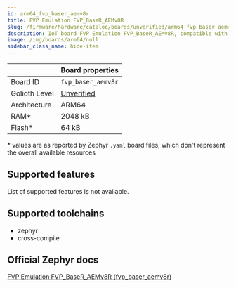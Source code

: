 ```yaml
---
id: arm64_fvp_baser_aemv8r
title: FVP Emulation FVP_BaseR_AEMv8R
slug: /firmware/hardware/catalog/boards/unverified/arm64_fvp_baser_aemv8r
description: IoT board FVP Emulation FVP_BaseR_AEMv8R, compatible with Golioth at unverified level.
image: /img/boards/arm64/null
sidebar_class_name: hide-item
---
```


[//]: # (This is an auto-generated file, do not edit! Changes to it will be lost upon re-generation)



|                | Board properties     |
| -------------  | -------------------- |
| Board ID       | `fvp_baser_aemv8r` |
| Golioth Level  | [Unverified](/firmware/hardware#unverified-boards) |
| Architecture   | ARM64 |
| RAM*           | 2048 kB |
| Flash*         | 64 kB |

\* values are as reported by Zephyr `.yaml` board files, which don't represent the overall available resources



## Supported features

List of supported features is not available.

## Supported toolchains

* zephyr
* cross-compile

## Official Zephyr docs

[FVP Emulation FVP_BaseR_AEMv8R (fvp_baser_aemv8r)](https://docs.zephyrproject.org/latest/boards/arm64/fvp_baser_aemv8r/doc/index.html)
